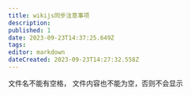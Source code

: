 ```yaml
---
title: wikijs同步注意事项
description: 
published: 1
date: 2023-09-23T14:37:25.649Z
tags: 
editor: markdown
dateCreated: 2023-09-23T14:27:32.558Z
---
```


文件名不能有空格，
文件内容也不能为空，否则不会显示